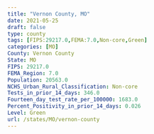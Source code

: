 ```yaml
---
title: "Vernon County, MO"
date: 2021-05-25
draft: false
type: county
tags: [FIPS:29217.0,FEMA:7.0,Non-core,Green]
categories: [MO]
County: Vernon County
State: MO
FIPS: 29217.0
FEMA_Region: 7.0
Population: 20563.0
NCHS_Urban_Rural_Classification: Non-core
Tests_in_prior_14_days: 346.0
Fourteen_day_test_rate_per_100000: 1683.0
Percent_Positivity_in_prior_14_days: 0.026
Level: Green
url: /states/MO/vernon-county
---
```



